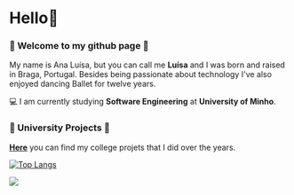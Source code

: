 # Hello👋

### :star2: Welcome to my github page :star2:

My name is Ana Luísa, but you can call me **Luísa** and I was born and raised in Braga, Portugal.
Besides being passionate about technology I've also enjoyed dancing Ballet for twelve years. 

💻 I am currently studying **Software Engineering** at **University of Minho**.

### :star2: University Projects :star2:

[**Here**](https://github.com/Analucar/UMinho) you can find my college projets that I did over the years. 

[![Top Langs](https://github-readme-stats.vercel.app/api/top-langs?username=Analucar?theme=cobalt)](https://github.com/anuraghazra/github-readme-stats)


![](https://komarev.com/ghpvc/?username=Analucar)

<!--
**Analucar/Analucar** is a ✨ _special_ ✨ repository because its `README.md` (this file) appears on your GitHub profile.

Here are some ideas to get you started:

- 🔭 I’m currently working on ...
- 🌱 I’m currently learning ...
- 👯 I’m looking to collaborate on ...
- 🤔 I’m looking for help with ...
- 💬 Ask me about ...
- 📫 How to reach me: ...
- 😄 Pronouns: ...
- ⚡ Fun fact: ...
-->
